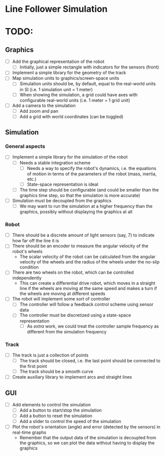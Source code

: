 # Line Follower Simulation

# TODO:

## Graphics

- [ ] Add the graphical representation of the robot
    - [ ] Initially, just a simple rectangle with indicators for the sensors (front)
- [ ] Implement a simple library for the geometry of the track
- [ ] Map simulation units to graphics/screen-space units
    - [ ] Simulation units should be, by default, equal to the real-world units in SI (i.e. 1 simulation unit = 1 meter)
    - [ ] When showing the simulation, a grid could have axes with configurable real-world units (i.e. 1 meter = 1 grid unit)
- [ ] Add a camera to the simulation
    - [ ] Add zoom and pan
    - [ ] Add a grid with world coordinates (can be toggled)

## Simulation

### General aspects

- [ ] Implement a simple library for the simulation of the robot
    - [ ] Needs a stable integration scheme
        - [ ] Needs a way to specify the robot's dynamics, i.e. the equations of motion in terms of the parameters of the robot (mass, inertia, etc.)
        - [ ] State-space representation is ideal
    - [ ] The time step should be configurable (and could be smaller than the graphics time step, so that the simulation is more accurate)
- [ ] Simulation must be decoupled from the graphics
    - [ ] We may want to run the simulation at a higher frequency than the graphics, possibly without displaying the graphics at all

### Robot

- [ ] There should be a discrete amount of light sensors (say, 7) to indicate how far off the line it is
- [ ] There should be an encoder to measure the angular velocity of the robot's wheels
    - The scalar velocity of the robot can be calculated from the angular velocity of the wheels and the radius of the wheels under the no-slip condition
- [ ] There are two wheels on the robot, which can be controlled independently
    - This can create a differential drive robot, which moves in a straight line if the wheels are moving at the same speed and makes a turn if the wheels are moving at different speeds
- [ ] The robot will implement some sort of controller
    - [ ] The controller will follow a feedback control scheme using sensor data
    - [ ] The controller must be discretized using a state-space representation
        - [ ] As *extra* work, we could treat the controller sample frequency as different from the simulation frequency

### Track

- [ ] The track is just a collection of points
    - [ ] The track should be closed, i.e. the last point should be connected to the first point
    - [ ] The track should be a smooth curve
- [ ] Create auxiliary library to implement arcs and straight lines

## GUI

- [ ] Add elements to control the simulation
    - [ ] Add a button to start/stop the simulation
    - [ ] Add a button to reset the simulation
    - [ ] Add a slider to control the speed of the simulation
- [ ] Plot the robot's orientation (angle) and error (detected by the sensors) in real-time graphs
    - Remember that the output data of the simulation is decoupled from the graphics, so we can plot the data without having to display the graphics
